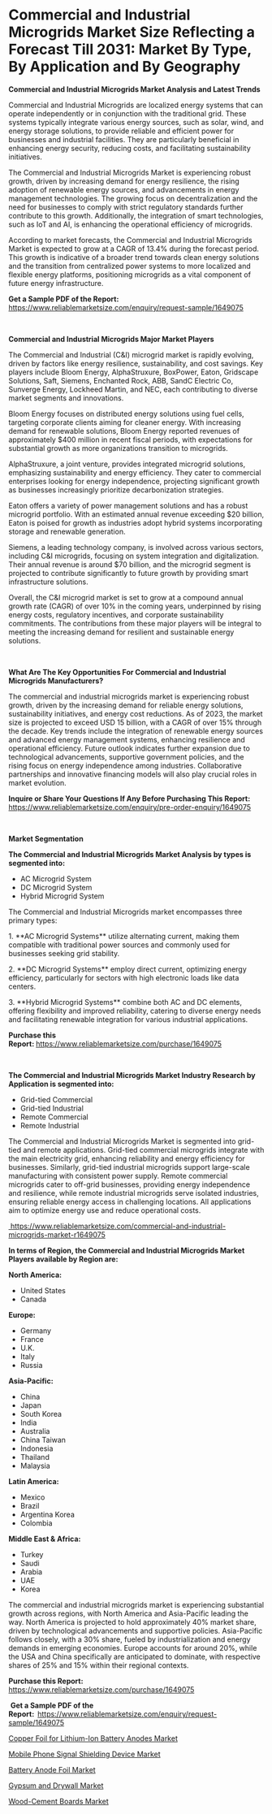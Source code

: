 <p><h1>Commercial and Industrial Microgrids Market Size Reflecting a Forecast Till 2031: Market By Type, By Application and By Geography</h1></p><p><strong>Commercial and Industrial Microgrids Market Analysis and Latest Trends</strong></p>
<p><p>Commercial and Industrial Microgrids are localized energy systems that can operate independently or in conjunction with the traditional grid. These systems typically integrate various energy sources, such as solar, wind, and energy storage solutions, to provide reliable and efficient power for businesses and industrial facilities. They are particularly beneficial in enhancing energy security, reducing costs, and facilitating sustainability initiatives.</p><p>The Commercial and Industrial Microgrids Market is experiencing robust growth, driven by increasing demand for energy resilience, the rising adoption of renewable energy sources, and advancements in energy management technologies. The growing focus on decentralization and the need for businesses to comply with strict regulatory standards further contribute to this growth. Additionally, the integration of smart technologies, such as IoT and AI, is enhancing the operational efficiency of microgrids.</p><p>According to market forecasts, the Commercial and Industrial Microgrids Market is expected to grow at a CAGR of 13.4% during the forecast period. This growth is indicative of a broader trend towards clean energy solutions and the transition from centralized power systems to more localized and flexible energy platforms, positioning microgrids as a vital component of future energy infrastructure.</p></p>
<p><strong>Get a Sample PDF of the Report:&nbsp;</strong> <a href="https://www.reliablemarketsize.com/enquiry/request-sample/1649075?utm_campaign=1173&utm_medium=2&utm_source=Github&utm_content=ia&utm_term=15102024&utm_id=commercial-and-industrial-microgrids">https://www.reliablemarketsize.com/enquiry/request-sample/1649075</a></p>
<p>&nbsp;</p>
<p><strong>Commercial and Industrial Microgrids Major Market Players</strong></p>
<p><p>The Commercial and Industrial (C&I) microgrid market is rapidly evolving, driven by factors like energy resilience, sustainability, and cost savings. Key players include Bloom Energy, AlphaStruxure, BoxPower, Eaton, Gridscape Solutions, Saft, Siemens, Enchanted Rock, ABB, SandC Electric Co, Sunverge Energy, Lockheed Martin, and NEC, each contributing to diverse market segments and innovations.</p><p>Bloom Energy focuses on distributed energy solutions using fuel cells, targeting corporate clients aiming for cleaner energy. With increasing demand for renewable solutions, Bloom Energy reported revenues of approximately $400 million in recent fiscal periods, with expectations for substantial growth as more organizations transition to microgrids.</p><p>AlphaStruxure, a joint venture, provides integrated microgrid solutions, emphasizing sustainability and energy efficiency. They cater to commercial enterprises looking for energy independence, projecting significant growth as businesses increasingly prioritize decarbonization strategies.</p><p>Eaton offers a variety of power management solutions and has a robust microgrid portfolio. With an estimated annual revenue exceeding $20 billion, Eaton is poised for growth as industries adopt hybrid systems incorporating storage and renewable generation.</p><p>Siemens, a leading technology company, is involved across various sectors, including C&I microgrids, focusing on system integration and digitalization. Their annual revenue is around $70 billion, and the microgrid segment is projected to contribute significantly to future growth by providing smart infrastructure solutions.</p><p>Overall, the C&I microgrid market is set to grow at a compound annual growth rate (CAGR) of over 10% in the coming years, underpinned by rising energy costs, regulatory incentives, and corporate sustainability commitments. The contributions from these major players will be integral to meeting the increasing demand for resilient and sustainable energy solutions.</p></p>
<p>&nbsp;</p>
<p><strong>What Are The Key Opportunities For Commercial and Industrial Microgrids Manufacturers?</strong></p>
<p><p>The commercial and industrial microgrids market is experiencing robust growth, driven by the increasing demand for reliable energy solutions, sustainability initiatives, and energy cost reductions. As of 2023, the market size is projected to exceed USD 15 billion, with a CAGR of over 15% through the decade. Key trends include the integration of renewable energy sources and advanced energy management systems, enhancing resilience and operational efficiency. Future outlook indicates further expansion due to technological advancements, supportive government policies, and the rising focus on energy independence among industries. Collaborative partnerships and innovative financing models will also play crucial roles in market evolution.</p></p>
<p><strong>Inquire or Share Your Questions If Any Before Purchasing This Report:</strong> <a href="https://www.reliablemarketsize.com/enquiry/pre-order-enquiry/1649075?utm_campaign=1173&utm_medium=2&utm_source=Github&utm_content=ia&utm_term=15102024&utm_id=commercial-and-industrial-microgrids">https://www.reliablemarketsize.com/enquiry/pre-order-enquiry/1649075</a></p>
<p>&nbsp;</p>
<p><strong>Market Segmentation</strong></p>
<p><strong>The Commercial and Industrial Microgrids Market Analysis by types is segmented into:</strong></p>
<p><ul><li>AC Microgrid System</li><li>DC Microgrid System</li><li>Hybrid Microgrid System</li></ul></p>
<p><p>The Commercial and Industrial Microgrids market encompasses three primary types: </p><p>1. **AC Microgrid Systems** utilize alternating current, making them compatible with traditional power sources and commonly used for businesses seeking grid stability. </p><p>2. **DC Microgrid Systems** employ direct current, optimizing energy efficiency, particularly for sectors with high electronic loads like data centers. </p><p>3. **Hybrid Microgrid Systems** combine both AC and DC elements, offering flexibility and improved reliability, catering to diverse energy needs and facilitating renewable integration for various industrial applications.</p></p>
<p><strong>Purchase this Report:&nbsp;</strong><a href="https://www.reliablemarketsize.com/purchase/1649075?utm_campaign=1173&utm_medium=2&utm_source=Github&utm_content=ia&utm_term=15102024&utm_id=commercial-and-industrial-microgrids">https://www.reliablemarketsize.com/purchase/1649075</a></p>
<p>&nbsp;</p>
<p><strong>The Commercial and Industrial Microgrids Market Industry Research by Application is segmented into:</strong></p>
<p><ul><li>Grid-tied Commercial</li><li>Grid-tied Industrial</li><li>Remote Commercial</li><li>Remote Industrial</li></ul></p>
<p><p>The Commercial and Industrial Microgrids Market is segmented into grid-tied and remote applications. Grid-tied commercial microgrids integrate with the main electricity grid, enhancing reliability and energy efficiency for businesses. Similarly, grid-tied industrial microgrids support large-scale manufacturing with consistent power supply. Remote commercial microgrids cater to off-grid businesses, providing energy independence and resilience, while remote industrial microgrids serve isolated industries, ensuring reliable energy access in challenging locations. All applications aim to optimize energy use and reduce operational costs.</p></p>
<p><a href="https://www.reliablemarketsize.com/commercial-and-industrial-microgrids-market-r1649075?utm_campaign=1173&utm_medium=2&utm_source=Github&utm_content=ia&utm_term=15102024&utm_id=commercial-and-industrial-microgrids">&nbsp;https://www.reliablemarketsize.com/commercial-and-industrial-microgrids-market-r1649075</a></p>
<p><strong>In terms of Region, the Commercial and Industrial Microgrids Market Players available by Region are:</strong></p>
<p>
    <p> <strong> North America: </strong>
        <ul>
            <li>United States</li>
            <li>Canada</li>
        </ul>
        </p> 
    <p> <strong> Europe: </strong>
        <ul>
            <li>Germany</li>
            <li>France</li>
            <li>U.K.</li>
            <li>Italy</li>
            <li>Russia</li>
        </ul>
        </p> 
    <p> <strong> Asia-Pacific: </strong>
        <ul>
            <li>China</li>
            <li>Japan</li>
            <li>South Korea</li>
            <li>India</li>
            <li>Australia</li>
            <li>China Taiwan</li>
            <li>Indonesia</li>
            <li>Thailand</li>
            <li>Malaysia</li>
        </ul>
        </p> 
    <p> <strong> Latin America: </strong>
        <ul>
            <li>Mexico</li>
            <li>Brazil</li>
            <li>Argentina Korea</li>
            <li>Colombia</li>
        </ul>
        </p> 
    <p> <strong> Middle East & Africa: </strong>
        <ul>
            <li>Turkey</li>
            <li>Saudi</li>
            <li>Arabia</li>
            <li>UAE</li>
            <li>Korea</li>
        </ul>
    </p>
    </p>
<p><p>The commercial and industrial microgrids market is experiencing substantial growth across regions, with North America and Asia-Pacific leading the way. North America is projected to hold approximately 40% market share, driven by technological advancements and supportive policies. Asia-Pacific follows closely, with a 30% share, fueled by industrialization and energy demands in emerging economies. Europe accounts for around 20%, while the USA and China specifically are anticipated to dominate, with respective shares of 25% and 15% within their regional contexts.</p></p>
<p><strong>Purchase this Report: </strong><a href="https://www.reliablemarketsize.com/purchase/1649075?utm_campaign=1173&utm_medium=2&utm_source=Github&utm_content=ia&utm_term=15102024&utm_id=commercial-and-industrial-microgrids">https://www.reliablemarketsize.com/purchase/1649075</a></p>
<p>&nbsp;<strong>Get a Sample PDF of the Report:&nbsp;&nbsp;</strong><a href="https://www.reliablemarketsize.com/enquiry/request-sample/1649075?utm_campaign=1173&utm_medium=2&utm_source=Github&utm_content=ia&utm_term=15102024&utm_id=commercial-and-industrial-microgrids">https://www.reliablemarketsize.com/enquiry/request-sample/1649075</a></p>
<p><strong></strong></p>
<p><p><a href="https://github.com/lyndi2n3hdalbey/Market-Research-Report-List-1/blob/main/copper-foil-for-lithium-ion-battery-anodes-market.md?utm_campaign=1173&utm_medium=2&utm_source=Github&utm_content=ia&utm_term=15102024&utm_id=commercial-and-industrial-microgrids">Copper Foil for Lithium-Ion Battery Anodes Market</a></p><p><a href="https://www.linkedin.com/pulse/strategic-insights-global-mobile-phone-signal-shielding-5ltle?trk=public_post_embed_feed-article-content&utm_campaign=1173&utm_medium=2&utm_source=Github&utm_content=ia&utm_term=15102024&utm_id=commercial-and-industrial-microgrids">Mobile Phone Signal Shielding Device Market</a></p><p><a href="https://github.com/dongailes86c/Market-Research-Report-List-1/blob/main/battery-anode-foil-market.md?utm_campaign=1173&utm_medium=2&utm_source=Github&utm_content=ia&utm_term=15102024&utm_id=commercial-and-industrial-microgrids">Battery Anode Foil Market</a></p><p><a href="https://www.linkedin.com/pulse/gypsum-drywall-market-matrix-applications-types-cagr-slwse?trk=public_post_embed_feed-article-content&utm_campaign=1173&utm_medium=2&utm_source=Github&utm_content=ia&utm_term=15102024&utm_id=commercial-and-industrial-microgrids">Gypsum and Drywall Market</a></p><p><a href="https://www.linkedin.com/pulse/wood-cement-boards-market-global-regional-analysis-focus-0zqhe?utm_campaign=1173&utm_medium=2&utm_source=Github&utm_content=ia&utm_term=15102024&utm_id=commercial-and-industrial-microgrids">Wood-Cement Boards Market</a></p></p>